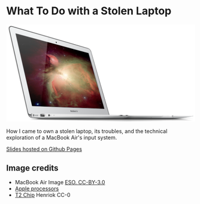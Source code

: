 # What To Do with a Stolen Laptop

<img src="images/MacBook_Air_Mid_2012.png">

How I came to own a stolen laptop,
its troubles, and the technical exploration of a MacBook Air's input system.

[Slides hosted on Github Pages](https://temmeand.github.io/macbook-air-input-fix/)

## Image credits

- MacBook Air Image [ESO. CC-BY-3.0](https://commons.wikimedia.org/wiki/File:MacBook_Air_Mid_2012.png)
- [Apple processors](https://www.howtogeek.com/677270/deja-vu-a-brief-history-of-every-mac-cpu-architecture/)
- [T2 Chip](https://commons.wikimedia.org/wiki/File:Apple_T2_APL1027.jpg) Henriok CC-0
